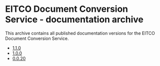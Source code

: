 
# EITCO Document Conversion Service - documentation archive

This archive contains all published documentation versions for the EITCO Document Conversion Service. 


 * [1.1.0](archive/1.1.0)
 * [1.0.0](archive/1.0.0)
 * [0.0.20](archive/0.0.20)
